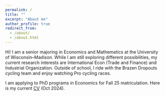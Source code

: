 ```yaml
---
permalink: /
title: ""
excerpt: "About me"
author_profile: true
redirect_from: 
  - /about/
  - /about.html
---
```


Hi! I am a senior majoring in Economics and Mathematics at the University of Wisconsin–Madison. While I am still exploring different possibilities, my current research interests are International Econ (Trade and Finance) and Industrial Organization. Outside of school, I ride with the Brazen Dropouts cycling team and enjoy watching Pro cycling races.

I am applying to PhD programs in Economics for Fall 25 matriculation. Here is my current <a href="/files/EricHsienchenChu_CV_Oct2024.pdf" target="_blank">CV</a> (Oct 2024).
